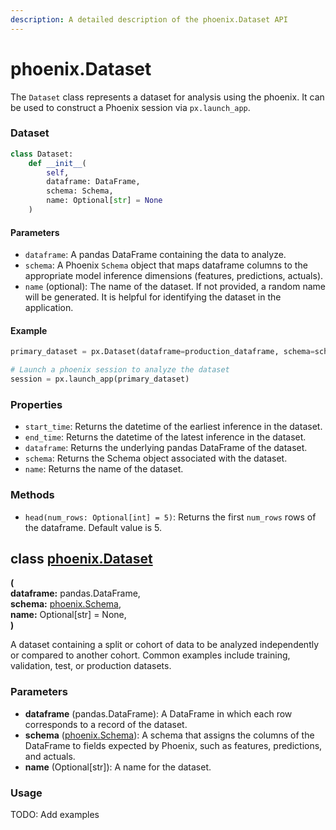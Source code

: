 ```yaml
---
description: A detailed description of the phoenix.Dataset API
---
```


# phoenix.Dataset

The `Dataset` class represents a dataset for analysis using the phoenix. It can be used to construct a Phoenix session via `px.launch_app`.

### Dataset

```python
class Dataset:
    def __init__(
        self,
        dataframe: DataFrame,
        schema: Schema,
        name: Optional[str] = None
    )
```

#### Parameters

* `dataframe`: A pandas DataFrame containing the data to analyze.
* `schema`: A Phoenix `Schema` object that maps dataframe columns to the appropriate model inference dimensions (features, predictions, actuals).
* `name` (optional): The name of the dataset. If not provided, a random name will be generated. It is helpful for identifying the dataset in the application.

#### Example

```python
primary_dataset = px.Dataset(dataframe=production_dataframe, schema=schema, name="primary")

# Launch a phoenix session to analyze the dataset
session = px.launch_app(primary_dataset)
```

### Properties

* `start_time`: Returns the datetime of the earliest inference in the dataset.
* `end_time`: Returns the datetime of the latest inference in the dataset.
* `dataframe`: Returns the underlying pandas DataFrame of the dataset.
* `schema`: Returns the Schema object associated with the dataset.
* `name`: Returns the name of the dataset.

### Methods

* `head(num_rows: Optional[int] = 5)`: Returns the first `num_rows` rows of the dataframe. Default value is 5.

## class [phoenix.Dataset](https://github.com/Arize-ai/phoenix/blob/main/src/phoenix/datasets/dataset.py)

**(**\
&#x20;       **dataframe:** pandas.DataFrame,\
&#x20;       **schema:** [phoenix.Schema](phoenix.schema.md),\
&#x20;       **name:** Optional\[str] = None,\
**)**

A dataset containing a split or cohort of data to be analyzed independently or compared to another cohort. Common examples include training, validation, test, or production datasets.

### Parameters

* **dataframe** (pandas.DataFrame): A DataFrame in which each row corresponds to a record of the dataset.
* **schema** ([phoenix.Schema](phoenix.schema.md)): A schema that assigns the columns of the DataFrame to fields expected by Phoenix, such as features, predictions, and actuals.
* **name** (Optional\[str]): A name for the dataset.

### Usage

TODO: Add examples
